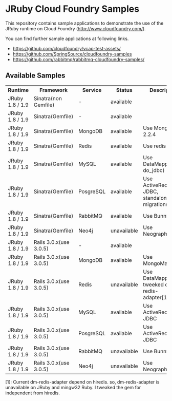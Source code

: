 JRuby Cloud Foundry Samples
==============================

This repository contains sample applications to demonstrate the use of
the JRuby runtime on Cloud Foundry
(<http://www.cloudfoundry.com/>).

You can find further sample applications at following links.

- <https://github.com/cloudfoundry/vcap-test-assets/>
- <https://github.com/SpringSource/cloudfoundry-samples>
- <https://github.com/rabbitmq/rabbitmq-cloudfoundry-samples/>

Available Samples
------------------------------

<table>
  <tr>
    <th>Runtime</th><th>Framework</th><th>Service</th><th>Status</th><th>Description</th>
  </tr>
  <tr>
    <td>JRuby 1.8 / 1.9</td><td>Sinatra(non Gemfile)</td><td>-</td><td>available</td><td></td>
  </tr>
  <tr>
    <td>JRuby 1.8 / 1.9</td><td>Sinatra(Gemfile)</td><td>-</td><td>available</td><td></td>
  </tr>
  <tr>
    <td>JRuby 1.8 / 1.9</td><td>Sinatra(Gemfile)</td><td>MongoDB</td><td>available</td><td>Use Mongoid 2.2.4</td>
  </tr>
  <tr>
    <td>JRuby 1.8 / 1.9</td><td>Sinatra(Gemfile)</td><td>Redis</td><td>available</td><td>Use redis-rb</td>
  </tr>
  <tr>
    <td>JRuby 1.8 / 1.9</td><td>Sinatra(Gemfile)</td><td>MySQL</td><td>available</td><td>Use DataMapper(with do_jdbc)</td>
  </tr>
  <tr>
    <td>JRuby 1.8 / 1.9</td><td>Sinatra(Gemfile)</td><td>PosgreSQL</td><td>available</td><td>Use ActiveRecord-JDBC, standalone-migrations</td>
  </tr>
  <tr>
    <td>JRuby 1.8 / 1.9</td><td>Sinatra(Gemfile)</td><td>RabbitMQ</td><td>available</td><td>Use Bunny</td>
  </tr>
  <tr>
    <td>JRuby 1.8 / 1.9</td><td>Sinatra(Gemfile)</td><td>Neo4j</td><td>unavailable</td><td>Use Neography(?)</td>
  </tr>
  <tr>
    <td>JRuby 1.8 / 1.9</td><td>Rails 3.0.x(use 3.0.5)</td><td>-</td><td>available</td><td></td>
  </tr>
  <tr>
    <td>JRuby 1.8 / 1.9</td><td>Rails 3.0.x(use 3.0.5)</td><td>MongoDB</td><td>available</td><td>Use MongoMapper</td>
  </tr>
  <tr>
    <td>JRuby 1.8 / 1.9</td><td>Rails 3.0.x(use 3.0.5)</td><td>Redis</td><td>unavailable</td><td>Use DataMapper(with tweeked dm-redis-adapter[1]) </td>
  </tr>
  <tr>
    <td>JRuby 1.8 / 1.9</td><td>Rails 3.0.x(use 3.0.5)</td><td>MySQL</td><td>available</td><td>Use ActiveRecord-JDBC</td>
  </tr>
  <tr>
    <td>JRuby 1.8 / 1.9</td><td>Rails 3.0.x(use 3.0.5)</td><td>PosgreSQL</td><td>available</td><td>Use ActiveRecord-JDBC</td>
  </tr>
  <tr>
    <td>JRuby 1.8 / 1.9</td><td>Rails 3.0.x(use 3.0.5)</td><td>RabbitMQ</td><td>unavailable</td><td>Use Bunny(?)</td>
  </tr>
  <tr>
    <td>JRuby 1.8 / 1.9</td><td>Rails 3.0.x(use 3.0.5)</td><td>Neo4j</td><td>unavailable</td><td>Use Neography(?)</td>
  </tr>
</table>

  [1]: Current dm-redis-adapter depend on hiredis. so, dm-redis-adapter is unavailable on JRuby and mingw32 Ruby. I tweaked the gem for independent from hiredis.
